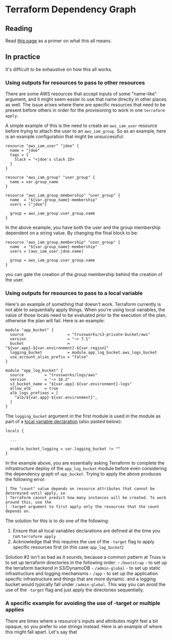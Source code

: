# Terraform Dependency Graph

## Reading
Read [this page](https://developer.hashicorp.com/terraform/internals/graph) as a primer on what this all means.

## In practice
It's difficult to be exhaustive on how this all works.

### Using outputs for resources to pass to other resources
There are some AWS resources that accept inputs of some "name-like" argument, and it might seem easier to use that name directly in other places as well. The issue arises where there are specific resources that need to be present before others in order for the provisioning to work in one `terraform apply`.

A simple example of this is the need to create an `aws_iam_user` resource before trying to attach the user to an `aws_iam_group`. So as an example, here is an example configuration that might be unsuccessful:
```hcl
resource "aws_iam_user" "jdoe" {
  name = "jdoe"
  tags = {
    Slack = "<jdoe's slack ID>
  }
}

resource "aws_iam_group" "user_group" {
  name = var.group_name
}

resource "aws_iam_group_membership" "user_group" {
  name  = "${var.group_name}-membership"
  users = ["jdoe"]

  group = aws_iam_group.user_group.name
}
```

In the above example, you have both the user and the group membership dependent on a string value. By changing the final block to be:
```hcl
resource "aws_iam_group_membership" "user_group" {
  name  = "${var.group_name}-membership"
  users = [aws_iam_user.jdoe.name]

  group = aws_iam_group.user_group.name
}
```

you can gate the creation of the group membership behind the creation of the user.

### Using outputs for resources to pass to a local variable
Here's an example of something that doesn't work. Terraform currently is not able to sequentially apply things. When you're using local variables, the value of those locals need to be evaluated prior to the execution of the plan, otherwise the plan will fail. Here is an example:
```hcl
module "app_bucket" {
  source                   = "trussworks/s3-private-bucket/aws"
  version                  = "~> 7.1"
  bucket                   = "${var.app}-${var.environment}-${var.region}"
  logging_bucket           = module.app_log_bucket.aws_logs_bucket
  use_account_alias_prefix = "false"
}

module "app_log_bucket" {
  source         = "trussworks/logs/aws"
  version        = "~> 16.2"
  s3_bucket_name = "${var.app}-${var.environment}-logs"
  allow_alb      = true
  alb_logs_prefixes = [
    "alb/${var.app}-${var.environment}",
  ]
}
```

The `logging_bucket` argument in the first module is used in the module as part of a [local variable declaration](https://github.com/trussworks/terraform-aws-s3-private-bucket/blob/1bfbbf320479bde1e78b16872a83fab1ab9d3792/main.tf#L11) (also pasted below):
```hcl
locals {
  
  ...
  
  enable_bucket_logging = var.logging_bucket != ""
}
```

In the example above, you are essentially asking Terraform to complete the infrastructure deploy of the `app_log_bucket` module before even considering the dependency graph of `app_bucket`. Trying to apply the above produces the following error:
```
│ The "count" value depends on resource attributes that cannot be determined until apply, so
│ Terraform cannot predict how many instances will be created. To work around this, use the
│ -target argument to first apply only the resources that the count depends on.
```

The solution for this is to do one of the following:
1. Ensure that all local variables declarations are defined at the time you run `terraform apply`
2. Acknowledge that this requires the use of the `-target` flag to apply specific resources first (in this case `app_log_bucket`)

Solution #2 isn't as bad as it sounds, because a common pattern at Truss is to set up terraform directories in the following order:
    - `/bootstrap` - to set up the terraform backend in S3/DynamoDB
    - `/admin-global` - to set up static infrastructure and logging mechanisms
    - `/app` - to set up the application specific infrastructure and things that are more dynamic.
and a logging bucket would typically fall under `/admin-global`. This way you can avoid the use of the `-target` flag and just apply the directories sequentially.

### A specific example for avoiding the use of -target or multiple applies
There are times where a resource's inputs and attributes might feel a bit opaque, so you prefer to use strings instead. Here is an example of where this might fall apart. Let's say that 